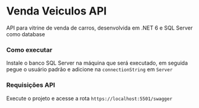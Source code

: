 # Venda Veiculos API

API para vitrine de venda de carros, desenvolvida em .NET 6 e SQL Server como database

<h3>Como executar</h3>

Instale o banco SQL Server na máquina que será executado, em seguida pegue o usuário padrão e adicione na <code>connectionString</code> em <code>Server</code>

<h3>Requisições API</h3>

Execute o projeto e acesse a rota <code>https://localhost:5501/swagger</code>
